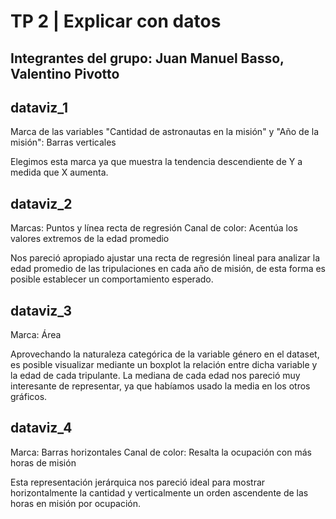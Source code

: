 # TP 2 | Explicar con datos
## Integrantes del grupo: Juan Manuel Basso, Valentino Pivotto

## dataviz_1

Marca de las variables "Cantidad de astronautas en la misión" y "Año de la misión": Barras verticales

Elegimos esta marca ya que muestra la tendencia descendiente de Y a medida que X aumenta.

## dataviz_2

Marcas: Puntos y línea recta de regresión
Canal de color: Acentúa los valores extremos de la edad promedio

Nos pareció apropiado ajustar una recta de regresión lineal para analizar la edad promedio de las tripulaciones en cada año de misión, de esta forma es posible establecer un comportamiento esperado.

## dataviz_3

Marca: Área

Aprovechando la naturaleza categórica de la variable género en el dataset, es posible visualizar mediante un boxplot la relación entre dicha variable y la edad de cada tripulante. La mediana de cada edad nos pareció muy interesante de representar, ya que habíamos usado la media en los otros gráficos.

## dataviz_4

Marca: Barras horizontales
Canal de color: Resalta la ocupación con más horas de misión

Esta representación jerárquica nos pareció ideal para mostrar horizontalmente la cantidad y verticalmente un orden ascendente de las horas en misión por ocupación.